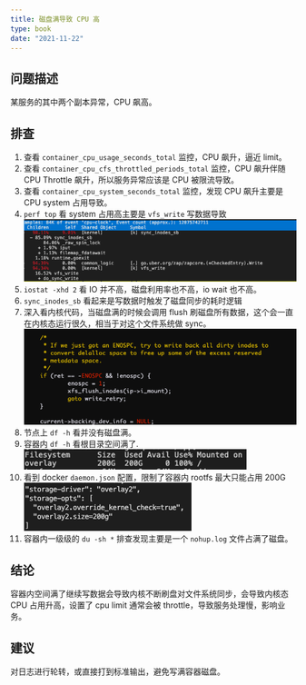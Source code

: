 ```yaml
---
title: 磁盘满导致 CPU 高
type: book
date: "2021-11-22"
---
```


## 问题描述

某服务的其中两个副本异常，CPU 飙高。

## 排查

1. 查看 `container_cpu_usage_seconds_total` 监控，CPU 飙升，逼近 limit。
2. 查看 `container_cpu_cfs_throttled_periods_total` 监控，CPU 飙升伴随 CPU Throttle 飙升，所以服务异常应该是 CPU 被限流导致。
3. 查看 `container_cpu_system_seconds_total` 监控，发现 CPU 飙升主要是 CPU system 占用导致。
4. `perf top` 看 system 占用高主要是 `vfs_write` 写数据导致
![](1.png)
5. `iostat -xhd 2` 看 IO 并不高，磁盘利用率也不高，io wait 也不高。
6. `sync_inodes_sb` 看起来是写数据时触发了磁盘同步的耗时逻辑
7. 深入看内核代码，当磁盘满的时候会调用 flush 刷磁盘所有数据，这个会一直在内核态运行很久，相当于对这个文件系统做 sync。
![](2.png)
8. 节点上 `df -h` 看并没有磁盘满。
9. 容器内 `df -h` 看根目录空间满了. 
![](3.png)
10. 看到 docker `daemon.json` 配置，限制了容器内 rootfs 最大只能占用 200G
![](4.png)
11. 容器内一级级的 `du -sh *` 排查发现主要是一个 `nohup.log` 文件占满了磁盘。


## 结论

容器内空间满了继续写数据会导致内核不断刷盘对文件系统同步，会导致内核态 CPU 占用升高，设置了 cpu limit 通常会被 throttle，导致服务处理慢，影响业务。

## 建议

对日志进行轮转，或直接打到标准输出，避免写满容器磁盘。